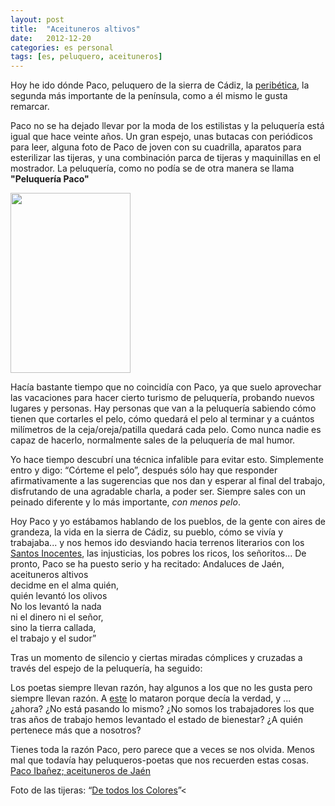 ```yaml
---
layout: post
title:  "Aceituneros altivos"
date:   2012-12-20
categories: es personal
tags: [es, peluquero, aceituneros]
---
```

Hoy he ido dónde Paco, peluquero de la sierra de Cádiz, la [peribética](http://es.wikipedia.org/wiki/Cordillera_Penib%C3%A9tica), la segunda más importante de la península, como a él mismo le gusta remarcar.

Paco no se ha dejado llevar por la moda de los estilistas y la peluquería está igual que hace veinte años. Un gran espejo, unas butacas con periódicos para leer, alguna foto de Paco de joven con su cuadrilla, aparatos para esterilizar las tijeras, y una combinación parca de tijeras y maquinillas en el mostrador. La peluquería, como no podía se de otra manera se llama **"Peluquería Paco"**

<img class="alignleft" src="http://farm5.staticflickr.com/4015/4456231180_69aa79d4b4.jpg" alt="" width="192" height="288">

Hacía bastante tiempo que no coincidía con Paco, ya que suelo aprovechar las vacaciones para hacer cierto turismo de peluquería, probando nuevos lugares y personas. Hay personas que van a la peluquería sabiendo cómo tienen que cortarles el pelo, cómo quedará el pelo al terminar y a cuántos milímetros de la ceja/oreja/patilla quedará cada pelo. Como nunca nadie es capaz de hacerlo, normalmente sales de la peluquería de mal humor.

Yo hace tiempo descubrí una técnica infalible para evitar esto. Simplemente entro y digo: “Córteme el pelo”, después sólo hay que responder afirmativamente a las sugerencias que nos dan y esperar al final del trabajo, disfrutando de una agradable charla, a poder ser. Siempre sales con un peinado diferente y lo más importante, *con menos pelo*.

Hoy Paco y yo estábamos hablando de los pueblos, de la gente con aires de grandeza, la vida en la sierra de Cádiz, su pueblo, cómo se vivía y trabajaba... y nos hemos ido desviando hacia terrenos literarios con los [Santos Inocentes](http://es.wikipedia.org/wiki/Los_santos_inocentes_(novela)), las injusticias, los pobres los ricos, los señoritos... 
De pronto, Paco se ha puesto serio y ha recitado:
Andaluces de Jaén,  
aceituneros altivos  
decidme en el alma quién,  
quién levantó los olivos  
No los levantó la nada  
ni el dinero ni el señor,  
sino la tierra callada,  
el trabajo y el sudor”  

Tras un momento de silencio y ciertas miradas cómplices y cruzadas a través del espejo de la peluquería, ha seguido:

Los poetas siempre llevan razón, hay algunos a los que no les gusta pero siempre llevan razón. A [este](http://es.wikipedia.org/wiki/Miguel_Hern%C3%A1ndez) lo mataron porque decía la verdad, y ... ¿ahora? ¿No está pasando lo mismo? ¿No somos los trabajadores los que tras años de trabajo hemos levantado el estado de bienestar? ¿A quién pertenece más que a nosotros?

Tienes toda la razón Paco, pero parece que a veces se nos olvida.
Menos mal que todavía hay peluqueros-poetas que nos recuerden estas cosas.
[Paco Ibañez; aceituneros de Jaén](https://www.youtube.com/watch?v=91DhwcUz6xE)

Foto de las tijeras: “<a href="http://www.flickr.com/photos/nachoeuropa/">De todos los Colores</a>”<
